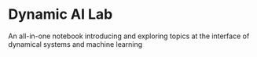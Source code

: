 # Dynamic AI Lab
An all-in-one notebook introducing and exploring topics at the interface of dynamical systems and machine learning
